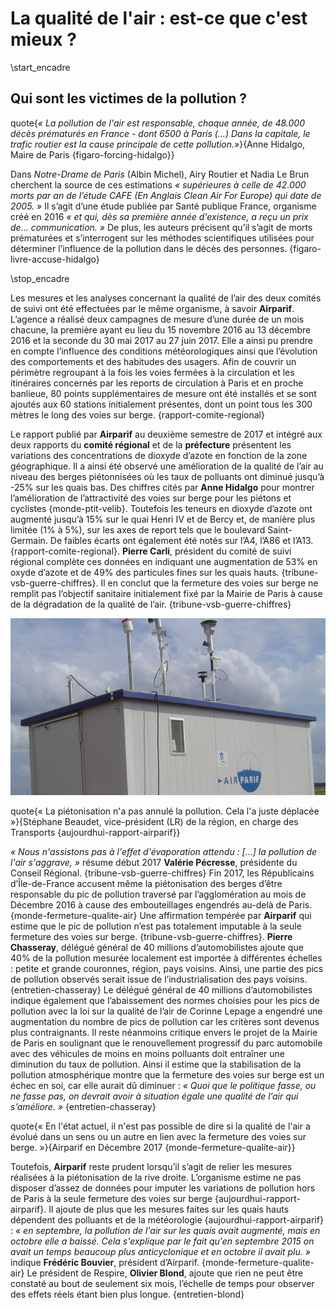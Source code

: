 # La qualité de l'air : est-ce que c'est mieux ?

\start_encadre

## Qui sont les victimes de la pollution ?

quote{_« La pollution de l'air est responsable, chaque année, de 48.000 décès prématurés en France - dont 6500 à Paris (…) Dans la capitale, le trafic routier est la cause principale de cette pollution.»_}{Anne Hidalgo, Maire de Paris {figaro-forcing-hidalgo}}

Dans _Notre-Drame de Paris_ (Albin Michel), Airy Routier et Nadia Le Brun cherchent la source de ces estimations _« supérieures à celle de 42.000 morts par an de l’étude CAFE (En Anglais _Clean Air For Europe_) qui date de 2005. »_ Il s’agit d’une étude publiée par Santé publique France, organisme créé en 2016 _« et qui, dès sa première année d'existence, a reçu un prix de… communication. »_ De plus, les auteurs précisent qu’il s’agit de morts prématurées et s’interrogent sur les méthodes scientifiques utilisées pour déterminer l’influence de la pollution dans le décès des personnes. {figaro-livre-accuse-hidalgo}

\stop_encadre

Les mesures et les analyses concernant la qualité de l’air des deux comités de suivi ont été effectuées par le même organisme, à savoir **Airparif**. L’agence a réalisé deux campagnes de mesure d’une durée de un mois chacune, la première ayant eu lieu du 15 novembre 2016 au 13 décembre 2016 et la seconde du 30 mai 2017 au 27 juin 2017. Elle a ainsi pu prendre en compte l’influence des conditions météorologiques ainsi que l’évolution des comportements et des habitudes des usagers. Afin de couvrir un périmètre regroupant à la fois les voies fermées à la circulation et les itinéraires concernés par les reports de circulation à Paris et en proche banlieue, 80 points supplémentaires de mesure ont été installés et se sont ajoutés aux 60 stations initialement présentes, dont un point tous les 300 mètres le long des voies sur berge. {rapport-comite-regional}

Le rapport publié par **Airparif** au deuxième semestre de 2017 et intégré aux deux rapports du **comité régional** et de la **préfecture** présentent les variations des concentrations de dioxyde d’azote en fonction de la zone géographique. Il a ainsi été observé une amélioration de la qualité de l’air au niveau des berges piétonnisées où les taux de polluants ont diminué jusqu’à -25% sur les quais bas. Des chiffres cités par **Anne Hidalgo** pour montrer l’amélioration de l’attractivité des voies sur berge pour les piétons et cyclistes {monde-ptit-velib}. Toutefois les teneurs en dioxyde d’azote ont augmenté jusqu’à 15% sur le quai Henri IV et de Bercy et, de manière plus limitée (1% à 5%), sur les axes de report tels que le boulevard Saint-Germain. De faibles écarts ont également été notés sur l’A4, l’A86 et l’A13. {rapport-comite-regional}. **Pierre Carli**, président du comité de suivi régional complète ces données en indiquant une augmentation de 53% en oxyde d’azote et de 49% des particules fines sur les quais hauts. {tribune-vsb-guerre-chiffres}. Il en conclut que la fermeture des voies sur berge ne remplit pas l’objectif sanitaire initialement fixé par la Mairie de Paris à cause de la dégradation de la qualité de l’air. {tribune-vsb-guerre-chiffres}

![Airparif col-4](airparif.png)

quote{« La piétonisation n'a pas annulé la pollution. Cela l'a juste déplacée »}{Stéphane Beaudet, vice-président (LR) de la région, en charge des Transports {aujourdhui-rapport-airparif}}

_« Nous n'assistons pas à l'effet d'évaporation attendu : […] la pollution de l'air s'aggrave, »_ résume début 2017 **Valérie Pécresse**, présidente du Conseil Régional. {tribune-vsb-guerre-chiffres} Fin 2017, les Républicains d’Île-de-France accusent même la piétonisation des berges d’être responsable du pic de pollution traversé par l’agglomération au mois de Décembre 2016 à cause des embouteillages engendrés au-delà de Paris. {monde-fermeture-qualite-air} Une affirmation tempérée par **Airparif** qui estime que le pic de pollution n’est pas totalement imputable à la seule fermeture des voies sur berge. {tribune-vsb-guerre-chiffres}. **Pierre Chasseray**, délégué général de 40 millions d’automobilistes ajoute que 40% de la pollution mesurée localement est importée à différentes échelles : petite et grande couronnes, région, pays voisins. Ainsi, une partie des pics de pollution observés serait issue de l’industrialisation des pays voisins. {entretien-chasseray}
Le délégué général de 40 millions d’automobilistes indique également que l’abaissement des normes choisies pour les pics de pollution avec la loi sur la qualité de l’air de Corinne Lepage a engendré une augmentation du nombre de pics de pollution car les critères sont devenus plus contraignants. Il reste néanmoins critique envers le projet de la Mairie de Paris en soulignant que le renouvellement progressif du parc automobile avec des véhicules de moins en moins polluants doit entraîner une diminution du taux de pollution. Ainsi il estime que la stabilisation de la pollution atmosphérique montre que la fermeture des voies sur berge est un échec en soi, car elle aurait dû diminuer : _« Quoi que le politique fasse, ou ne fasse pas, on devrait avoir à situation égale une qualité de l’air qui s’améliore. »_ {entretien-chasseray}

quote{« En l'état actuel, il n'est pas possible de dire si la qualité de l'air a évolué dans un sens ou un autre en lien avec la fermeture des voies sur berge. »}{Airparif en Décembre 2017 {monde-fermeture-qualite-air}}

Toutefois, **Airparif** reste prudent lorsqu’il s’agit de relier les mesures réalisées à la piétonisation de la rive droite. L’organisme estime ne pas disposer d’assez de données pour imputer les variations de pollution hors de Paris à la seule fermeture des voies sur berge {aujourdhui-rapport-airparif}. Il ajoute de plus que les mesures faites sur les quais hauts dépendent des polluants et de la météorologie {aujourdhui-rapport-airparif} : _« en septembre, la pollution de l'air sur les quais avait augmenté, mais en octobre elle a baissé. Cela s'explique par le fait qu'en septembre 2015 on avait un temps beaucoup plus anticyclonique et en octobre il avait plu. »_ indique **Frédéric Bouvier**, président d’Airparif. {monde-fermeture-qualite-air} Le président de Respire, **Olivier Blond**, ajoute que rien ne peut être constaté au bout de seulement six mois, l’échelle de temps pour observer des effets réels étant bien plus longue. {entretien-blond}
